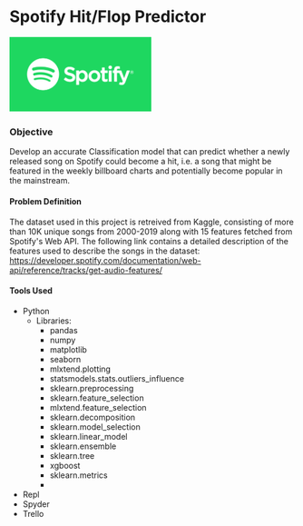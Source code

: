# Spotify Hit/Flop Predictor
<img src="Images/img1.png" width="250">

### Objective
Develop an accurate Classification model that can predict whether a newly released song on Spotify could become a hit, i.e. a song that might be featured in the weekly billboard charts and potentially become popular in the mainstream.

#### Problem Definition
The dataset used in this project is retreived from Kaggle, consisting of more than 10K unique songs from 2000-2019 along with 15 features fetched from Spotify's Web API. The following link contains a detailed description of the features used to describe the songs in the dataset: https://developer.spotify.com/documentation/web-api/reference/tracks/get-audio-features/

#### Tools Used
- Python
  - Libraries:
    - pandas
    - numpy
    - matplotlib
    - seaborn
    - mlxtend.plotting
    - statsmodels.stats.outliers_influence
    - sklearn.preprocessing
    - sklearn.feature_selection
    - mlxtend.feature_selection
    - sklearn.decomposition
    - sklearn.model_selection
    - sklearn.linear_model
    - sklearn.ensemble 
    - sklearn.tree
    - xgboost
    - sklearn.metrics
    -
- Repl
- Spyder
- Trello
